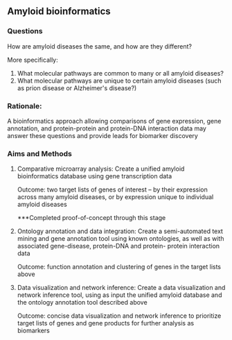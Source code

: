 ## Amyloid bioinformatics

### Questions

How are amyloid diseases the same, and how are they different?

More specifically:

1) What molecular pathways are common to many or all 
          amyloid diseases?
2) What molecular pathways are unique to certain amyloid 
          diseases (such as prion disease or Alzheimer's disease?)

### Rationale:

A bioinformatics approach allowing comparisons of gene expression, gene annotation, and protein-protein and protein-DNA interaction data may answer these questions and provide leads for biomarker discovery

### Aims and Methods 

1) Comparative microarray analysis: 
      Create a unified amyloid bioinformatics database using gene transcription data
      
      Outcome: two target lists of genes of interest – by their expression across many 
         amyloid diseases, or by expression unique to individual amyloid diseases
         
      ***Completed proof-of-concept through this stage

2) Ontology annotation and data integration: 
      Create a semi-automated text mining and gene annotation tool using known 
         ontologies, as well as with associated gene-disease, protein-DNA and protein-
         protein interaction data
      
      Outcome: function annotation and clustering of genes in the target lists above

3) Data visualization and network inference: 
      Create a data visualization and network inference tool, using as input the unified 
          amyloid database and the ontology annotation tool described above
      
      Outcome: concise data visualization and network inference to prioritize target 
          lists of genes and gene products for further analysis as biomarkers
